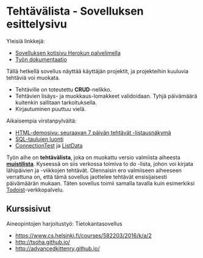 # Tehtävälista - Sovelluksen esittelysivu

Yleisiä linkkejä:

* [Sovelluksen kotisivu Herokun palvelimella](http://tlist.herokuapp.com)
* [Työn dokumentaatio](doc/dokumentaatio.pdf)

Tällä hetkellä sovellus näyttää käyttäjän projektit, ja projekteihin kuuluvia tehtäviä voi muokata.

* Tehtäville on toteutettu **CRUD**-nelikko.
* Tehtävien lisäys- ja muokkaus-lomakkeet validoidaan. Tyhjä päivämäärä kuitenkin sallitaan tarkoituksella.
* Kirjautuminen puuttuu vielä.

Aikaisempia virstanpylväitä:

* [HTML-demosivu: seuraavan 7 päivän tehtävät -listausnäkymä](http://tlist.herokuapp.com/html-demo/index.html)
* [SQL-taulujen luonti](sql/)
* [ConnectionTest](http://tlist.herokuapp.com/connectiontest/index.html) ja [ListData](http://tlist.herokuapp.com/listData)

Työn aihe on **tehtävälista**, joka on muokattu versio valmiista aiheesta **[muistilista](http://advancedkittenry.github.io/suunnittelu_ja_tyoymparisto/aiheet/Muistilista.html)**. Kyseessä on siis verkossa toimiva to do -lista, johon voi kirjata lähipäivien ja -viikkojen tehtävät. Olennaisin ero valmiiseen aiheeseen verrattuna on, että tämä sovellus jaottelee tehtävät ensisijaisesti päivämäärän mukaan. Täten sovellus toimii samalla tavalla kuin esimerkiksi [Todoist](http://todoist.com)-verkkopalvelu.

## Kurssisivut

Aineopintojen harjoitustyö: Tietokantasovellus

* https://www.cs.helsinki.fi/courses/582203/2016/k/a/2
* http://tsoha.github.io/
* http://advancedkittenry.github.io/
